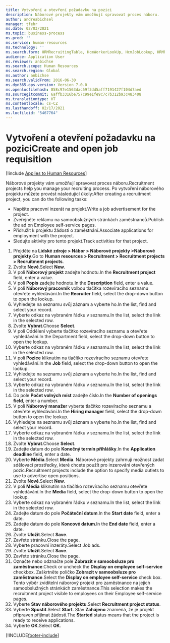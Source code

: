 ```yaml
---
title: Vytvoření a otevření požadavku na pozici
description: Náborové projekty vám umožňují spravovat proces náboru.
author: andreabichsel
manager: tfehr
ms.date: 02/03/2021
ms.topic: business-process
ms.prod: ''
ms.service: human-resources
ms.technology: ''
ms.search.form: HRMRecruitingTable, HcmWorkerLookUp, HcmJobLookup, HRMRecruitingMedia, HRMRecruitingJobAd, HcmPersonnelManagementWorkspace
audience: Application User
ms.reviewer: anbichse
ms.search.scope: Human Resources
ms.search.region: Global
ms.author: anbichse
ms.search.validFrom: 2016-06-30
ms.dyn365.ops.version: Version 7.0.0
ms.openlocfilehash: 858c97e1563dac59f3dd5aff7191427f104d7aed
ms.sourcegitcommit: 6affb3316be757c99e1fe9c7c7b312b93c483408
ms.translationtype: HT
ms.contentlocale: cs-CZ
ms.lasthandoff: 02/17/2021
ms.locfileid: "5467764"
---
```

# <a name="create-and-open-job-requisition"></a><span data-ttu-id="85960-103">Vytvoření a otevření požadavku na pozici</span><span class="sxs-lookup"><span data-stu-id="85960-103">Create and open job requisition</span></span>

[!include [Applies to Human Resources](../includes/applies-to-hr.md)]

<span data-ttu-id="85960-104">Náborové projekty vám umožňují spravovat proces náboru.</span><span class="sxs-lookup"><span data-stu-id="85960-104">Recruitment projects help you manage your recruiting process.</span></span> <span data-ttu-id="85960-105">Po vytvoření náborového projektu můžete provést následující úkoly:</span><span class="sxs-lookup"><span data-stu-id="85960-105">After creating a recruitment project, you can do the following tasks:</span></span>

- <span data-ttu-id="85960-106">Napište pracovní inzerát na projekt.</span><span class="sxs-lookup"><span data-stu-id="85960-106">Write a job advertisement for the project.</span></span>
- <span data-ttu-id="85960-107">Zveřejněte reklamu na samoobslužných stránkách zaměstnanců.</span><span class="sxs-lookup"><span data-stu-id="85960-107">Publish the ad on Employee self-service pages.</span></span>
- <span data-ttu-id="85960-108">Přidružit k projektu žádosti o zaměstnání.</span><span class="sxs-lookup"><span data-stu-id="85960-108">Associate applications for employment with the project.</span></span>
- <span data-ttu-id="85960-109">Sledujte aktivity pro tento projekt.</span><span class="sxs-lookup"><span data-stu-id="85960-109">Track activities for that project.</span></span> 

1. <span data-ttu-id="85960-110">Přejděte na **Lidské zdroje > Nábor > Náborové projekty >Náborové projekty**.</span><span class="sxs-lookup"><span data-stu-id="85960-110">Go to **Human resources > Recruitment > Recruitment projects > Recruitment projects**.</span></span>
2. <span data-ttu-id="85960-111">Zvolte **Nové**.</span><span class="sxs-lookup"><span data-stu-id="85960-111">Select **New**.</span></span>
3. <span data-ttu-id="85960-112">V poli **Náborový projekt** zadejte hodnotu.</span><span class="sxs-lookup"><span data-stu-id="85960-112">In the **Recruitment project** field, enter a value.</span></span>
4. <span data-ttu-id="85960-113">V poli **Popis** zadejte hodnotu.</span><span class="sxs-lookup"><span data-stu-id="85960-113">In the **Description** field, enter a value.</span></span>
5. <span data-ttu-id="85960-114">V poli **Náborový pracovník** volbou tlačítka rozevíracího seznamu otevřete vyhledávání.</span><span class="sxs-lookup"><span data-stu-id="85960-114">In the **Recruiter** field, select the drop-down button to open the lookup.</span></span>
6. <span data-ttu-id="85960-115">Vyhledejte na seznamu svůj záznam a vyberte ho.</span><span class="sxs-lookup"><span data-stu-id="85960-115">In the list, find and select your record.</span></span>
7. <span data-ttu-id="85960-116">Vyberte odkaz na vybraném řádku v seznamu.</span><span class="sxs-lookup"><span data-stu-id="85960-116">In the list, select the link in the selected row.</span></span>
8. <span data-ttu-id="85960-117">Zvolte **Vybrat**.</span><span class="sxs-lookup"><span data-stu-id="85960-117">Choose **Select**.</span></span>
9. <span data-ttu-id="85960-118">V poli Oddělení vyberte tlačítko rozevíracího seznamu a otevřete vyhledávání.</span><span class="sxs-lookup"><span data-stu-id="85960-118">In the Department field, select the drop-down button to open the lookup.</span></span>
10. <span data-ttu-id="85960-119">Vyberte odkaz na vybraném řádku v seznamu.</span><span class="sxs-lookup"><span data-stu-id="85960-119">In the list, select the link in the selected row.</span></span>
11. <span data-ttu-id="85960-120">V poli **Pozice** kliknutím na tlačítko rozevíracího seznamu otevřete vyhledávání.</span><span class="sxs-lookup"><span data-stu-id="85960-120">In the **Job** field, select the drop-down button to open the lookup.</span></span>
12. <span data-ttu-id="85960-121">Vyhledejte na seznamu svůj záznam a vyberte ho.</span><span class="sxs-lookup"><span data-stu-id="85960-121">In the list, find and select your record.</span></span>
13. <span data-ttu-id="85960-122">Vyberte odkaz na vybraném řádku v seznamu.</span><span class="sxs-lookup"><span data-stu-id="85960-122">In the list, select the link in the selected row.</span></span>
14. <span data-ttu-id="85960-123">Do pole **Počet volných míst** zadejte číslo.</span><span class="sxs-lookup"><span data-stu-id="85960-123">In the **Number of openings field**, enter a number.</span></span>
15. <span data-ttu-id="85960-124">V poli **Náborový manažer** vyberte tlačítko rozevíracího seznamu a otevřete vyhledávání.</span><span class="sxs-lookup"><span data-stu-id="85960-124">In the **Hiring manager** field, select the drop-down button to open the lookup.</span></span>
16. <span data-ttu-id="85960-125">Vyhledejte na seznamu svůj záznam a vyberte ho.</span><span class="sxs-lookup"><span data-stu-id="85960-125">In the list, find and select your record.</span></span>
17. <span data-ttu-id="85960-126">Vyberte odkaz na vybraném řádku v seznamu.</span><span class="sxs-lookup"><span data-stu-id="85960-126">In the list, select the link in the selected row.</span></span>
18. <span data-ttu-id="85960-127">Zvolte **Vybrat**.</span><span class="sxs-lookup"><span data-stu-id="85960-127">Choose **Select**.</span></span>
19. <span data-ttu-id="85960-128">Zadejte datum do pole **Konečný termín přihlášky**.</span><span class="sxs-lookup"><span data-stu-id="85960-128">In the **Application deadline** field, enter a date.</span></span>
20. <span data-ttu-id="85960-129">Vyberte **Média**.</span><span class="sxs-lookup"><span data-stu-id="85960-129">Select **Media**.</span></span> <span data-ttu-id="85960-130">Náborové projekty zahrnují možnost zadat sdělovací prostředky, které chcete použít pro inzerování otevřených pozic.</span><span class="sxs-lookup"><span data-stu-id="85960-130">Recruitment projects include the option to specify media outlets to use to advertise open positions.</span></span>  
21. <span data-ttu-id="85960-131">Zvolte **Nové**.</span><span class="sxs-lookup"><span data-stu-id="85960-131">Select **New**.</span></span>
22. <span data-ttu-id="85960-132">V poli **Média** kliknutím na tlačítko rozevíracího seznamu otevřete vyhledávání.</span><span class="sxs-lookup"><span data-stu-id="85960-132">In the **Media** field, select the drop-down button to open the lookup.</span></span>
23. <span data-ttu-id="85960-133">Vyberte odkaz na vybraném řádku v seznamu.</span><span class="sxs-lookup"><span data-stu-id="85960-133">In the list, select the link in the selected row.</span></span>
24. <span data-ttu-id="85960-134">Zadejte datum do pole **Počáteční datum**.</span><span class="sxs-lookup"><span data-stu-id="85960-134">In the **Start date** field, enter a date.</span></span>
25. <span data-ttu-id="85960-135">Zadejte datum do pole **Koncové datum**.</span><span class="sxs-lookup"><span data-stu-id="85960-135">In the **End date** field, enter a date.</span></span>
26. <span data-ttu-id="85960-136">Zvolte **Uložit**.</span><span class="sxs-lookup"><span data-stu-id="85960-136">Select **Save**.</span></span>
27. <span data-ttu-id="85960-137">Zavřete stránku.</span><span class="sxs-lookup"><span data-stu-id="85960-137">Close the page.</span></span>
28. <span data-ttu-id="85960-138">Vyberte pracovní inzeráty.</span><span class="sxs-lookup"><span data-stu-id="85960-138">Select Job ads.</span></span>
29. <span data-ttu-id="85960-139">Zvolte **Uložit**.</span><span class="sxs-lookup"><span data-stu-id="85960-139">Select **Save**.</span></span>
30. <span data-ttu-id="85960-140">Zavřete stránku.</span><span class="sxs-lookup"><span data-stu-id="85960-140">Close the page.</span></span>
31. <span data-ttu-id="85960-141">Označte nebo odznačte pole **Zobrazit v samoobsluze pro zaměstnance**.</span><span class="sxs-lookup"><span data-stu-id="85960-141">Check or uncheck the **Display on employee self-service** checkbox.</span></span> <span data-ttu-id="85960-142">Zaškrtněte políčko **Zobrazit v samoobsluze pro zaměstnance**.</span><span class="sxs-lookup"><span data-stu-id="85960-142">Select the **Display on employee self-service** check box.</span></span> <span data-ttu-id="85960-143">Tento výběr zviditelní náborový projekt pro zaměstnance na jejich samoobslužných stránkách zaměstnance.</span><span class="sxs-lookup"><span data-stu-id="85960-143">This selection makes the recruitment project visible to employees on their Employee self-service pages.</span></span>
32. <span data-ttu-id="85960-144">Vyberte **Stav náborového projektu**.</span><span class="sxs-lookup"><span data-stu-id="85960-144">Select **Recruitment project status**.</span></span>
33. <span data-ttu-id="85960-145">Vyberte **Spustit**.</span><span class="sxs-lookup"><span data-stu-id="85960-145">Select **Start**.</span></span> <span data-ttu-id="85960-146">Stav **Zahájeno** znamená, že je projekt připraven přijímat žádosti.</span><span class="sxs-lookup"><span data-stu-id="85960-146">The **Started** status means that the project is ready to receive applications.</span></span>  
34. <span data-ttu-id="85960-147">Vyberte **OK**.</span><span class="sxs-lookup"><span data-stu-id="85960-147">Select **OK**.</span></span>

[!INCLUDE[footer-include](../includes/footer-banner.md)]